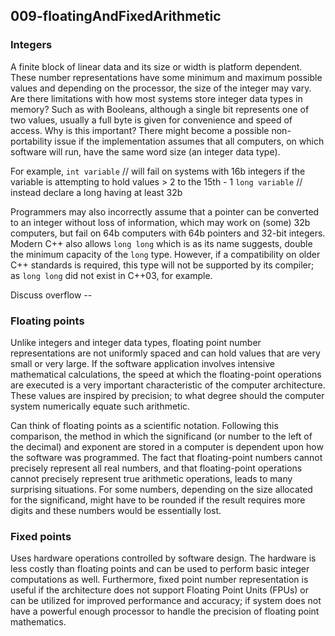 ## 009-floatingAndFixedArithmetic

### Integers
A finite block of linear data and its size or width is platform dependent.  These number representations have some minimum and maximum possible values and depending on the processor, the size of the integer may vary.  Are there limitations with how most systems store integer data types in memory?  Such as with Booleans, although a single bit represents one of two values, usually a full byte is given for convenience and speed of access.  Why is this important?  There might become a possible non-portability issue if the implementation assumes that all computers, on which software will run, have the same word size (an integer data type).  

For example, 
       ` int variable ` // will fail on systems with 16b integers if the variable is attempting to hold values > 2 to the 15th - 1
       ` long variable ` // instead declare a long having at least 32b
        
Programmers may also incorrectly assume that a pointer can be converted to an integer without loss of information, which may work on (some) 32b computers, but fail on 64b computers with 64b pointers and 32-bit integers.  Modern C++ also allows `long long` which is as its name suggests, double the minimum capacity of the `long` type.  However, if a compatibility on older C++ standards is required, this type will not be supported by its compiler; as `long long` did not exist in C++03, for example.

Discuss overflow -- 

### Floating points
Unlike integers and integer data types, floating point number representations are not uniformly spaced and can hold values that are very small or very large.  If the software application involves intensive mathematical calculations, the speed at which the floating-point operations are executed is a very important characteristic of the computer architecture.  These values are inspired by precision; to what degree should the computer system numerically equate such arithmetic. 

Can think of floating points as a scientific notation.  Following this comparison, the method in which the significand (or number to the left of the decimal) and exponent are stored in a computer is dependent upon how the software was programmed.  The fact that floating-point numbers cannot precisely represent all real numbers, and that floating-point operations cannot precisely represent true arithmetic operations, leads to many surprising situations.  For some numbers, depending on the size allocated for the significand, might have to be rounded if the result requires more digits and these numbers would be essentially lost.

### Fixed points
Uses hardware operations controlled by software design.  The hardware is less costly than floating points and can be used to perform basic integer computations as well.  Furthermore, fixed point number representation is useful if the architecture does not support Floating Point Units (FPUs) or can be utilized for improved performance and accuracy; if system does not have a powerful enough processor to handle the precision of floating point mathematics.
